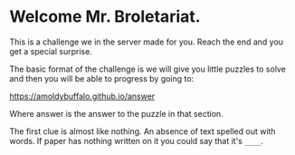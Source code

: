 # Welcome Mr. Broletariat.

This is a challenge we in the server made for you. Reach the end and you get a special surprise.

The basic format of the challenge is we will give you little puzzles to solve and then you will be able to progress by going to:

https://amoldybuffalo.github.io/answer 

Where answer is the answer to the puzzle in that section.

The first clue is almost like nothing. 
An absence of text spelled out with words.
If paper has nothing written on it you could say that it's `____`.
